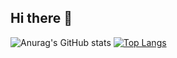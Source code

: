 ## Hi there 👋

<!--
**Yoosik-Shin/Yoosik-Shin** is a ✨ _special_ ✨ repository because its `README.md` (this file) appears on your GitHub profile.

Here are some ideas to get you started:

- 🔭 I’m currently working on ...
- 🌱 I’m currently learning ...
- 👯 I’m looking to collaborate on ...
- 🤔 I’m looking for help with ...
- 💬 Ask me about ...
- 📫 How to reach me: ...
- 😄 Pronouns: ...
- ⚡ Fun fact: ...
-->
![Anurag's GitHub stats](https://github-readme-stats.vercel.app/api?username=Yoosik-Shin&show_icons=true&theme=catppuccin_mocha&show_owner=false)
[![Top Langs](https://github-readme-stats.vercel.app/api/top-langs/?username=Yoosik-Shin)](https://github.com/anuraghazra/github-readme-stats)
